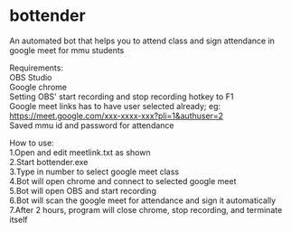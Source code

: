 # bottender
An automated bot that helps you to attend class and sign attendance in google meet for mmu students
  
Requirements:  
OBS Studio  
Google chrome  
Setting OBS' start recording and stop recording hotkey to F1  
Google meet links has to have user selected already; eg: https://meet.google.com/xxx-xxxx-xxx?pli=1&authuser=2  
Saved mmu id and password for attendance  
  
How to use:  
1.Open and edit meetlink.txt as shown  
2.Start bottender.exe  
3.Type in number to select google meet class  
4.Bot will open chrome and connect to selected google meet  
5.Bot will open OBS and start recording  
6.Bot will scan the google meet for attendance and sign it automatically  
7.After 2 hours, program will close chrome, stop recording, and terminate itself  
